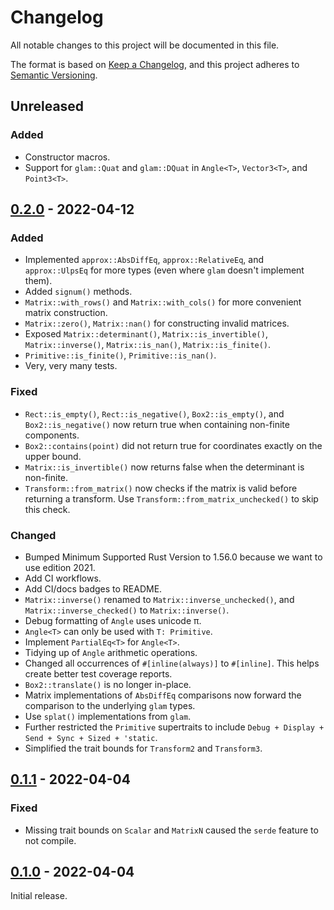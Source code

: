 # Changelog
All notable changes to this project will be documented in this file.

The format is based on [Keep a Changelog](https://keepachangelog.com/en/1.0.0/),
and this project adheres to [Semantic Versioning](https://semver.org/spec/v2.0.0.html).

## Unreleased

### Added
- Constructor macros.
- Support for `glam::Quat` and `glam::DQuat` in `Angle<T>`, `Vector3<T>`, and
  `Point3<T>`.

## [0.2.0] - 2022-04-12

### Added
- Implemented `approx::AbsDiffEq`, `approx::RelativeEq`, and `approx::UlpsEq`
  for more types (even where `glam` doesn't implement them).
- Added `signum()` methods.
- `Matrix::with_rows()` and `Matrix::with_cols()` for more convenient matrix
  construction.
- `Matrix::zero()`, `Matrix::nan()` for constructing invalid matrices.
- Exposed `Matrix::determinant()`, `Matrix::is_invertible()`,
  `Matrix::inverse()`, `Matrix::is_nan()`, `Matrix::is_finite()`.
- `Primitive::is_finite()`, `Primitive::is_nan()`.
- Very, very many tests.

### Fixed
- `Rect::is_empty()`, `Rect::is_negative()`, `Box2::is_empty()`, and
  `Box2::is_negative()` now return true when containing non-finite components.
- `Box2::contains(point)` did not return true for coordinates exactly on the
  upper bound.
- `Matrix::is_invertible()` now returns false when the determinant is
  non-finite.
- `Transform::from_matrix()` now checks if the matrix is valid before returning
  a transform. Use `Transform::from_matrix_unchecked()` to skip this check.

### Changed
- Bumped Minimum Supported Rust Version to 1.56.0 because we want to use edition
  2021.
- Add CI workflows.
- Add CI/docs badges to README.
- `Matrix::inverse()` renamed to `Matrix::inverse_unchecked()`, and
  `Matrix::inverse_checked()` to `Matrix::inverse()`.
- Debug formatting of `Angle` uses unicode π.
- `Angle<T>` can only be used with `T: Primitive`.
- Implement `PartialEq<T>` for `Angle<T>`.
- Tidying up of `Angle` arithmetic operations.
- Changed all occurrences of `#[inline(always)]` to `#[inline]`. This helps
  create better test coverage reports.
- `Box2::translate()` is no longer in-place.
- Matrix implementations of `AbsDiffEq` comparisons now forward the comparison
  to the underlying `glam` types.
- Use `splat()` implementations from `glam`.
- Further restricted the `Primitive` supertraits to include `Debug + Display +
  Send + Sync + Sized + 'static`.
- Simplified the trait bounds for `Transform2` and `Transform3`.

## [0.1.1] - 2022-04-04
### Fixed
- Missing trait bounds on `Scalar` and `MatrixN` caused the `serde` feature to
  not compile.


## [0.1.0] - 2022-04-04

Initial release.

[0.2.0]: https://github.com/simonask/glamour/compare/v0.1.1...v0.2.0
[0.1.1]: https://github.com/simonask/glamour/compare/v0.1.0...v0.1.1
[0.1.0]: https://github.com/simonask/glamour/releases/tag/v0.1.0
